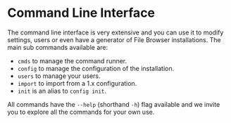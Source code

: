 # Command Line Interface

The command line interface is very extensive and you can use it to modify settings, users or even have a generator of File Browser installations. The main sub commands available are:

* `cmds` to manage the command runner.
* `config` to manage the configuration of the installation.
* `users` to manage your users.
* `import` to import from a 1.x configuration.
* `init` is an alias to `config init`.

All commands have the `--help` \(shorthand `-h`\) flag available and we invite you to explore all the commands for your own use.

